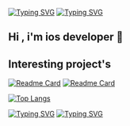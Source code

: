 [![Typing SVG](https://readme-typing-svg.herokuapp.com?color=%2336BCF7&lines=s+s+s+s+s+s+s+s+s+s+s+s+s+s+s+s+s)](https://git.io/typing-svg) [![Typing SVG](https://readme-typing-svg.herokuapp.com?color=%2336BCF7&lines=s+s+s+s+s+s+s+s+s+s+s+s+s+s+s+s+s)](https://git.io/typing-svg) 

## Hi , i'm ios developer 👋

## Interesting project's

[![Readme Card](https://github-readme-stats.vercel.app/api/pin/?username=3pper&repo=Music-app)](https://github.com/3pper/Music-app) [![Readme Card](https://github-readme-stats.vercel.app/api/pin/?username=3pper&repo=Quiz-game)](https://github.com/anuraghazra/github-readme-stats)

[![Top Langs](https://github-readme-stats.vercel.app/api/top-langs/?username=3pper)](https://github.com/anuraghazra/github-readme-stats)

[![Typing SVG](https://readme-typing-svg.herokuapp.com?color=%2336BCF7&lines=s+s+s+s+s+s+s+s+s+s+s+s+s+s+s+s+s)](https://git.io/typing-svg) [![Typing SVG](https://readme-typing-svg.herokuapp.com?color=%2336BCF7&lines=s+s+s+s+s+s+s+s+s+s+s+s+s+s+s+s+s)](https://git.io/typing-svg) 



